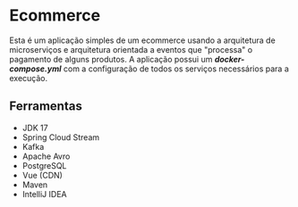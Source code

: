 # Ecommerce

Esta é um aplicação simples de um ecommerce usando a arquitetura de microserviços e arquitetura orientada a eventos que "processa" o pagamento de alguns produtos. A aplicação possui um <strong><i>docker-compose.yml</i></strong> com a configuração de todos os serviços necessários para a execução.

## Ferramentas

- JDK 17
- Spring Cloud Stream
- Kafka
- Apache Avro
- PostgreSQL
- Vue (CDN)
- Maven
- IntelliJ IDEA
